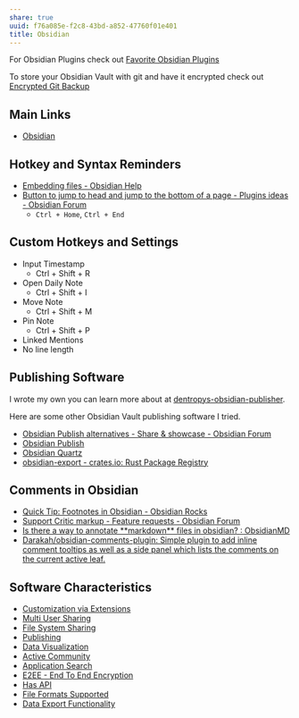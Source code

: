 ```yaml
---
share: true
uuid: f76a085e-f2c8-43bd-a852-47760f01e401
title: Obsidian
---
```

For Obsidian Plugins check out [Favorite Obsidian Plugins](/275484f1-3b27-4128-93bb-a12846eb3a02)

To store your Obsidian Vault with git and have it encrypted check out [Encrypted Git Backup](/80fd8a43-b643-4eb9-9b8c-b9bc6d4a2d03)
## Main Links

* [Obsidian](https://obsidian.md/)

## Hotkey and Syntax Reminders

* [Embedding files - Obsidian Help](https://help.obsidian.md/Linking+notes+and+files/Embedding+files)
* [Button to jump to head and jump to the bottom of a page - Plugins ideas - Obsidian Forum](https://forum.obsidian.md/t/button-to-jump-to-head-and-jump-to-the-bottom-of-a-page/18765)
	* `Ctrl + Home`, `Ctrl + End`
## Custom Hotkeys and Settings

* Input Timestamp
	* Ctrl + Shift + R
* Open Daily Note
	* Ctrl + Shift + I
* Move Note
	* Ctrl + Shift + M
* Pin Note
	* Ctrl + Shift + P
* Linked Mentions
* No line length

## Publishing Software

I wrote my own you can learn more about at [dentropys-obsidian-publisher](/f43d858e-c32e-4d15-bfc4-456bb7f56ceb). 

Here are some other Obsidian Vault publishing software I tried.

* [Obsidian Publish alternatives - Share & showcase - Obsidian Forum](https://forum.obsidian.md/t/obsidian-publish-alternatives/22886)
* [Obsidian Publish](/7e20362a-e34a-4158-9e39-9a902a082ccf)
* [Obsidian Quartz](/9b6bc4c9-4b11-46b9-a142-e6b4d84b8e92)
* [obsidian-export - crates.io: Rust Package Registry](https://crates.io/crates/obsidian-export)

## Comments in Obsidian

* [Quick Tip: Footnotes in Obsidian - Obsidian Rocks](https://obsidian.rocks/footnotes-in-obsidian/)
* [Support Critic markup - Feature requests - Obsidian Forum](https://forum.obsidian.md/t/support-critic-markup/18485)
* [Is there a way to annotate \*\*markdown\*\* files in obsidian? : ObsidianMD](https://old.reddit.com/r/ObsidianMD/comments/15zeozg/is_there_a_way_to_annotate_markdown_files_in/)
* [Darakah/obsidian-comments-plugin: Simple plugin to add inline comment tooltips as well as a side panel which lists the comments on the current active leaf.](https://github.com/Darakah/obsidian-comments-plugin)

## Software Characteristics

* [Customization via Extensions](/33ed3a6c-3b95-4d21-9cf4-e3b46f9af974)
* [Multi User Sharing](/8688a0f4-aff4-46a1-a83a-9e3908ce72ec)
* [File System Sharing](/a0c42465-8a0f-400d-86eb-fa7decb35ef0)
* [Publishing](/8ffb70c7-2315-4f73-9867-6885d064457e)
* [Data Visualization](/ef29cab3-4aef-413f-b603-29cfeedd290d)
* [Active Community](/dfc0303f-7458-482a-afda-92c3441180bb)
* [Application Search](/4393acec-181e-4eab-a88d-5a66542ac158)
* [E2EE - End To End Encryption](/8e5d1866-cd6a-495d-bd0c-3bf8b4c6c420)
* [Has API](/1059b83a-2c44-492f-a5b2-e716eb7b7ea8)
* [File Formats Supported](/b5b62336-cd54-408d-990e-a7de11b4d27c)
* [Data Export Functionality](/488b9eda-db35-4ecb-bf55-c6f851af116b)